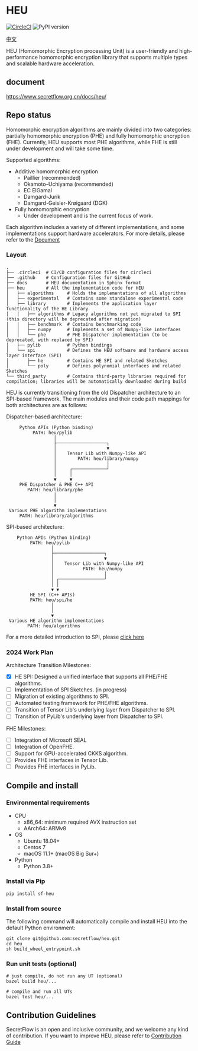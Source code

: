 # HEU

[![CircleCI](https://dl.circleci.com/status-badge/img/gh/secretflow/heu/tree/main.svg?style=svg)](https://dl.circleci.com/status-badge/redirect/gh/secretflow/heu/tree/main)
![PyPI version](https://img.shields.io/pypi/v/sf-heu)

[中文](README_cn.md)

HEU (Homomorphic Encryption processing Unit) is a user-friendly and high-performance homomorphic
encryption library that supports multiple types and scalable hardware acceleration.

## document

https://www.secretflow.org.cn/docs/heu/

## Repo status

Homomorphic encryption algorithms are mainly divided into two categories: partially homomorphic
encryption (PHE) and fully homomorphic encryption (FHE). Currently, HEU supports most PHE
algorithms, while FHE is still under development and will take some time.

Supported algorithms:

- Additive homomorphic encryption
    - Paillier (recommended)
    - Okamoto–Uchiyama (recommended)
    - EC ElGamal
    - Damgard-Jurik
    - Damgard-Geisler-Krøigaard (DGK)
- Fully homomorphic encryption
    - Under development and is the current focus of work.

Each algorithm includes a variety of different implementations, and some implementations support
hardware accelerators. For more details, please refer to
the [Document](https://www.secretflow.org.cn/docs/heu/latest/zh-Hans/getting_started/algo_choice )


### Layout

```text
.
├── .circleci  # CI/CD configuration files for circleci
├── .github    # Configuration files for GitHub
├── docs       # HEU documentation in Sphinx format
├── heu        # All the implementation code for HEU
│   ├── algorithms     # Holds the implementations of all algorithms
│   ├── experimental   # Contains some standalone experimental code
│   ├── library        # Implements the application layer functionality of the HE Library
│   │   ├── algorithms # Legacy algorithms not yet migrated to SPI (this directory will be deprecated after migration)
│   │   ├── benchmark  # Contains benchmarking code
│   │   ├── numpy      # Implements a set of Numpy-like interfaces
│   │   └── phe        # PHE Dispatcher implementation (to be deprecated, with replaced by SPI)
│   ├── pylib          # Python bindings
│   └── spi            # Defines the HEU software and hardware access layer interface (SPI)
│       ├── he         # Contains HE SPI and related Sketches
│       └── poly       # Defines polynomial interfaces and related Sketches
└── third_party        # Contains third-party libraries required for compilation; libraries will be automatically downloaded during build

```

HEU is currently transitioning from the old Dispatcher architecture to an SPI-based framework. The
main modules and their code path mappings for both architectures are as follows:

Dispatcher-based architecture:

```text
     Python APIs (Python binding)
          PATH: heu/pylib
                  │
                  ├───────────────────┐
                  │                   ▼
                  │    Tensor Lib with Numpy-like API
                  │        PATH: heu/library/numpy
                  │                   │
                  │     ┌─────────────┘
                  │     │
                  ▼     ▼
     PHE Dispatcher & PHE C++ API
        PATH: heu/library/phe
                  │
                  │
                  ▼
 Various PHE algorithm implementations
     PATH: heu/library/algorithms
```

SPI-based architecture:

```text
    Python APIs (Python binding)
         PATH: heu/pylib
                 │
                 ├───────────────────┐
                 │                   ▼
                 │    Tensor Lib with Numpy-like API
                 │           PATH: heu/numpy
                 │                   │
                 │ ┌─────────────────┘
                 │ │
                 ▼ ▼
         HE SPI (C++ APIs)
         PATH: heu/spi/he
                 │
                 │
                 ▼
 Various HE algorithm implementations
        PATH: heu/algorithms
```

For a more detailed introduction to SPI, please [click here](heu/spi/README.md)

### 2024 Work Plan

Architecture Transition Milestones:

- [x] HE SPI: Designed a unified interface that supports all PHE/FHE algorithms.
- [ ] Implementation of SPI Sketches. (in progress)
- [ ] Migration of existing algorithms to SPI.
- [ ] Automated testing framework for PHE/FHE algorithms.
- [ ] Transition of Tensor Lib's underlying layer from Dispatcher to SPI.
- [ ] Transition of PyLib's underlying layer from Dispatcher to SPI.

FHE Milestones:

- [ ] Integration of Microsoft SEAL
- [ ] Integration of OpenFHE.
- [ ] Support for GPU-accelerated CKKS algorithm.
- [ ] Provides FHE interfaces in Tensor Lib.
- [ ] Provides FHE interfaces in PyLib.

## Compile and install

### Environmental requirements

- CPU
    - x86_64: minimum required AVX instruction set
    - AArch64: ARMv8
- OS
    - Ubuntu 18.04+
    - Centos 7
    - macOS 11.1+ (macOS Big Sur+)
- Python
    - Python 3.8+

### Install via Pip

```shell
pip install sf-heu
```

### Install from source

The following command will automatically compile and install HEU into the default Python
environment:

```shell
git clone git@github.com:secretflow/heu.git
cd heu
sh build_wheel_entrypoint.sh

```

### Run unit tests (optional)





```shell
# just compile, do not run any UT (optional)
bazel build heu/...

# compile and run all UTs
bazel test heu/...
```

## Contribution Guidelines

SecretFlow is an open and inclusive community, and we welcome any kind of contribution. If you want
to improve HEU, please refer to [Contribution Guide](CONTRIBUTING.md)
